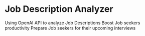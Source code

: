 # Job Description Analyzer

Using OpenAI API to analyze Job Descriptions
Boost Job seekers productivity
Prepare Job seekers for their upcoming interviews
 

